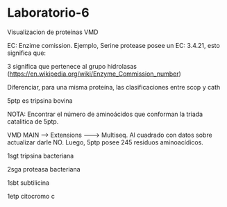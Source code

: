 # Laboratorio-6
Visualizacion de proteinas VMD




EC: Enzime comission.  Ejemplo, Serine protease posee un EC: 3.4.21, esto significa que:

3 significa que pertenece al grupo hidrolasas (https://en.wikipedia.org/wiki/Enzyme_Commission_number)


Diferenciar, para una misma proteína, las clasificaciones entre scop y cath





5ptp es tripsina bovina



NOTA: Encontrar el número de aminoácidos que conforman la triada catalitica de 5ptp.



VMD MAIN --> Extensions  ---> Multiseq.   Al cuadrado con datos sobre actualizar darle NO. Luego, 5ptp posee 245 residuos aminoacídicos.


1sgt tripsina bacteriana


2sga  proteasa bacteriana


1sbt  subtilicina


1etp citocromo c
